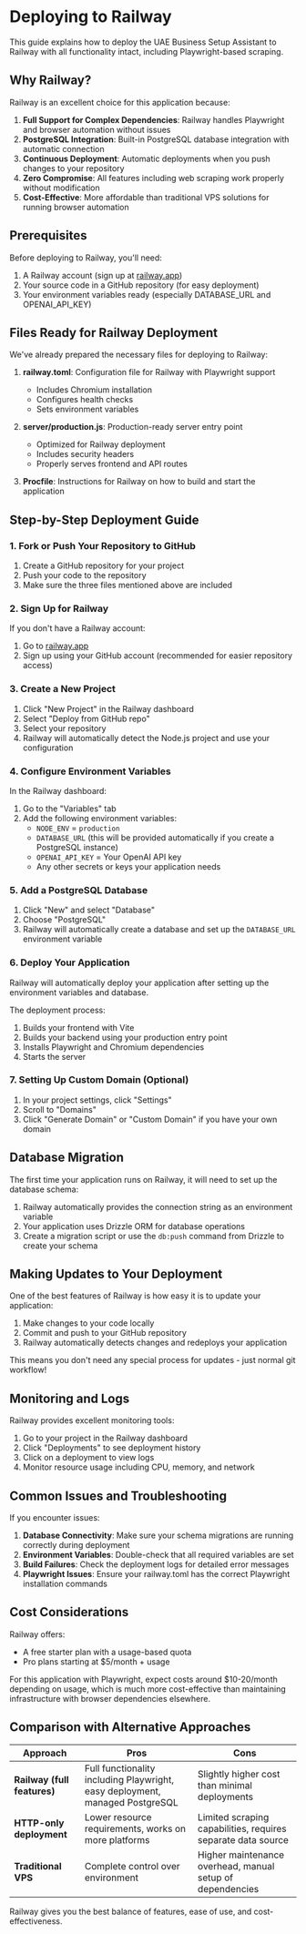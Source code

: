 # Deploying to Railway

This guide explains how to deploy the UAE Business Setup Assistant to Railway with all functionality intact, including Playwright-based scraping.

## Why Railway?

Railway is an excellent choice for this application because:

1. **Full Support for Complex Dependencies**: Railway handles Playwright and browser automation without issues
2. **PostgreSQL Integration**: Built-in PostgreSQL database integration with automatic connection
3. **Continuous Deployment**: Automatic deployments when you push changes to your repository
4. **Zero Compromise**: All features including web scraping work properly without modification
5. **Cost-Effective**: More affordable than traditional VPS solutions for running browser automation

## Prerequisites

Before deploying to Railway, you'll need:

1. A Railway account (sign up at [railway.app](https://railway.app))
2. Your source code in a GitHub repository (for easy deployment)
3. Your environment variables ready (especially DATABASE_URL and OPENAI_API_KEY)

## Files Ready for Railway Deployment

We've already prepared the necessary files for deploying to Railway:

1. **railway.toml**: Configuration file for Railway with Playwright support
   - Includes Chromium installation
   - Configures health checks
   - Sets environment variables
   
2. **server/production.js**: Production-ready server entry point
   - Optimized for Railway deployment
   - Includes security headers
   - Properly serves frontend and API routes
   
3. **Procfile**: Instructions for Railway on how to build and start the application

## Step-by-Step Deployment Guide

### 1. Fork or Push Your Repository to GitHub

1. Create a GitHub repository for your project
2. Push your code to the repository
3. Make sure the three files mentioned above are included

### 2. Sign Up for Railway

If you don't have a Railway account:
1. Go to [railway.app](https://railway.app)
2. Sign up using your GitHub account (recommended for easier repository access)

### 3. Create a New Project

1. Click "New Project" in the Railway dashboard
2. Select "Deploy from GitHub repo"
3. Select your repository
4. Railway will automatically detect the Node.js project and use your configuration

### 4. Configure Environment Variables

In the Railway dashboard:
1. Go to the "Variables" tab
2. Add the following environment variables:
   - `NODE_ENV` = `production`
   - `DATABASE_URL` (this will be provided automatically if you create a PostgreSQL instance)
   - `OPENAI_API_KEY` = Your OpenAI API key
   - Any other secrets or keys your application needs

### 5. Add a PostgreSQL Database

1. Click "New" and select "Database"
2. Choose "PostgreSQL"
3. Railway will automatically create a database and set up the `DATABASE_URL` environment variable

### 6. Deploy Your Application

Railway will automatically deploy your application after setting up the environment variables and database.

The deployment process:
1. Builds your frontend with Vite
2. Builds your backend using your production entry point
3. Installs Playwright and Chromium dependencies
4. Starts the server

### 7. Setting Up Custom Domain (Optional)

1. In your project settings, click "Settings"
2. Scroll to "Domains"
3. Click "Generate Domain" or "Custom Domain" if you have your own domain

## Database Migration

The first time your application runs on Railway, it will need to set up the database schema:

1. Railway automatically provides the connection string as an environment variable
2. Your application uses Drizzle ORM for database operations
3. Create a migration script or use the `db:push` command from Drizzle to create your schema

## Making Updates to Your Deployment

One of the best features of Railway is how easy it is to update your application:

1. Make changes to your code locally
2. Commit and push to your GitHub repository
3. Railway automatically detects changes and redeploys your application

This means you don't need any special process for updates - just normal git workflow!

## Monitoring and Logs

Railway provides excellent monitoring tools:

1. Go to your project in the Railway dashboard
2. Click "Deployments" to see deployment history
3. Click on a deployment to view logs
4. Monitor resource usage including CPU, memory, and network

## Common Issues and Troubleshooting

If you encounter issues:

1. **Database Connectivity**: Make sure your schema migrations are running correctly during deployment
2. **Environment Variables**: Double-check that all required variables are set
3. **Build Failures**: Check the deployment logs for detailed error messages
4. **Playwright Issues**: Ensure your railway.toml has the correct Playwright installation commands

## Cost Considerations

Railway offers:
- A free starter plan with a usage-based quota
- Pro plans starting at $5/month + usage

For this application with Playwright, expect costs around $10-20/month depending on usage, which is much more cost-effective than maintaining infrastructure with browser dependencies elsewhere.

## Comparison with Alternative Approaches

| Approach | Pros | Cons |
|----------|------|------|
| **Railway (full features)** | Full functionality including Playwright, easy deployment, managed PostgreSQL | Slightly higher cost than minimal deployments |
| **HTTP-only deployment** | Lower resource requirements, works on more platforms | Limited scraping capabilities, requires separate data source |
| **Traditional VPS** | Complete control over environment | Higher maintenance overhead, manual setup of dependencies |

Railway gives you the best balance of features, ease of use, and cost-effectiveness.